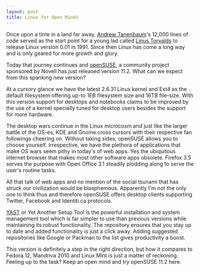 ```yaml
---
layout: post
title: Linux for Open Minds
---
```


Once upon a time in a land far away, <a href="http://en.wikipedia.org/wiki/Andrewp_S._Tanenbaum">Andrew Tanenbaum</a>'s 12,000 lines of code served as the start point for a young lad called <a href="http://en.wikipedia.org/wiki/Linus_Torvalds">Linus Torvalds</a> to release Linux version 0.01 in 1991. Since then Linux has come a long way and is only geared for more growth and glory.

Today that journey continues and <a href="http://www.opensuse.org/">openSUSE</a>, a community project sponsored by Novell has just released version 11.2. What can we expect from this spanking new version?

At a cursory glance we have the latest 2.6.31 Linux kernel and Ext4 as the default filesystem offering up-to 1EB filesystem size and 16TB file-size. With this version support for desktops and notebooks claims to be improved by the use of a kernel specially tuned for desktop users besides the support for more hardware.

The desktop wars continue in the Linux microcosm and just like the larger battle of the OS-es, KDE and Gnome cross cursors with their respective fan followings cheering on. Without taking sides, openSUSE allows you to choose yourself. Irrespective, we have the plethora of applications that make OS wars seem pithy in today's of web apps. Yes the ubiquitous internet browser that makes most other software apps obsolete. Firefox 3.5 serves the purpose with Open Office 3.1 steadily plodding along to serve the user's routine tasks.

All that talk of web apps and no mention of the social tsunami that has struck our civilization would be blasphemous. Apparently I'm not the only one to think thus and therefore openSUSE offers desktop clients supporting Twitter, Facebook and Identiti.ca protocols.

<a href="http://en.opensuse.org/YaST">YAST</a> or Yet Another Setup Tool is the powerful installation and system management tool which is far simpler to use than previous versions while maintaining its robust functionality. The repository ensures that you stay up to date and added functionality is just a click away. Adding suggested repositories like Google or Packman to the list gives productivity a boost.

This version is definitely a step in the right direction, but how it compares to Fedora 12, Mandriva 2010 and Linux Mint is just a matter of reckoning. Feeling up to the task? Keep an open mind and try openSUSE 11.2 here.